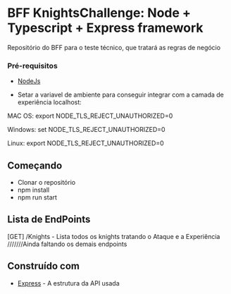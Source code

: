 # BFF KnightsChallenge: Node + Typescript + Express framework
Repositório do BFF para o teste técnico, que tratará as regras de negócio

### Pré-requisitos
* [NodeJs](https://nodejs.org/)

* Setar a variavel de ambiente para conseguir integrar com a camada de experiência localhost:

MAC OS:
export NODE_TLS_REJECT_UNAUTHORIZED=0

Windows:
set NODE_TLS_REJECT_UNAUTHORIZED=0

Linux:
export NODE_TLS_REJECT_UNAUTHORIZED=0

## Começando

* Clonar o repositório
* npm install
* npm run start

## Lista de EndPoints

[GET] /Knights - Lista todos os knights tratando o Ataque e a Experiência
///////Ainda faltando os demais endpoints

## Construído com

* [Express](https://expressjs.com/) - A estrutura da API usada